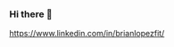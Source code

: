 ### Hi there 👋
https://www.linkedin.com/in/brianlopezfit/
<!--
**T3Tr8der/T3Tr8der** is a ✨ _special_ ✨ repository because its `README.md` (this file) appears on your GitHub profile.

Here are some ideas to get you started:

- 🔭 I’m currently working on Storytelling with Data and will then move on to Power BI.
- 🌱 I’m currently learning to become a Business Intelligence Analyst.
- 👯 I’m looking to collaborate on ...
- 🤔 I’m looking for help with ...
- 💬 Ask me about anything!
- 📫 How to reach me: ...
- ⚡ Fun fact: ...
-->
